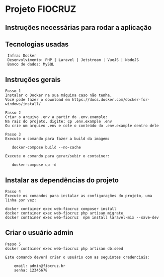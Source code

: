 # Projeto FIOCRUZ
## Instruções necessárias para rodar a aplicação

## Tecnologias usadas
```
 Infra: Docker
 Desenvolvimento: PHP | Laravel | Jetstream | VueJS | NodeJS
 Banco de dados: MySQL
```
## Instruções gerais
```
Passo 1 
Instalar o Docker na sua máquina caso não tenha. 
Você pode fazer o download em https://docs.docker.com/docker-for-windows/install/
```
```
Passo 2
Criar o arquivo .env a partir do .env.example: 
Na raiz do projeto, digite: cp .env.example .env
Ou crie um arquivo .env e cole o conteúdo do .env.example dentro dele
```

```
Passo 3
Execute o comando para fazer a build da imagem: 

   docker-compose build --no-cache
   
Execute o comando para gerar/subir o container: 

   docker-compose up -d
```
## Instalar as dependências do projeto
```
Passo 4
Execute os comandos para instalar as configurações do projeto, uma linha por vez:

docker container exec web-fiocruz composer install
docker container exec web-fiocruz php artisan migrate
docker container exec web-fiocruz  npm install laravel-mix --save-dev
```
## Criar o usuário admin
```
Passo 5
docker container exec web-fiocruz php artisan db:seed

Este comando deverá criar o usuário com as seguintes credenciais:

    email: admin@fiocruz.br
    senha: 12345678
```



